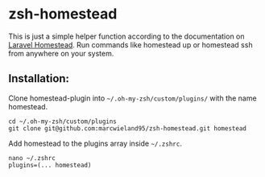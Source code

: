 # zsh-homestead
This is just a simple helper function according to the documentation on [Laravel Homestead](https://laravel.com/docs/5.4/homestead).
Run commands like homestead up or  homestead ssh from anywhere on your system.

## Installation:
Clone homestead-plugin into `~/.oh-my-zsh/custom/plugins/` with the name homestead.
```
cd ~/.oh-my-zsh/custom/plugins
git clone git@github.com:marcwieland95/zsh-homestead.git homestead
```

Add homestead to the plugins array inside `~/.zshrc`.
```
nano ~/.zshrc
plugins=(... homestead)
```
